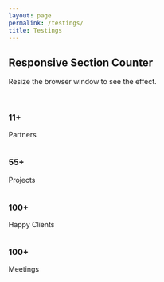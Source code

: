 ```yaml
---
layout: page
permalink: /testings/
title: Testings
---
```



<html>
<head>
<meta name="viewport" content="width=device-width, initial-scale=1">
<link rel="stylesheet" href="https://cdnjs.cloudflare.com/ajax/libs/font-awesome/4.7.0/css/font-awesome.min.css">
<style>
* {
  box-sizing: border-box;
}

body {
  font-family: Arial, Helvetica, sans-serif;
}

/* Float four columns side by side */
.column {
  float: left;
  width: 20%;
  padding: 1 5px;
}

.row {margin: 0 -5px;}

/* Clear floats after the columns */
.row:after {
  content: "";
  display: table;
  clear: both;
}

/* Responsive columns */
@media screen and (max-width: 600px) {
  .column {
    width: 100%;
    display: block;
    margin-bottom: 10px;
  }
}

/* Style the counter cards */
.card {
  box-shadow: 0 4px 8px 0 rgba(0, 0, 0, 0.2);
  padding: 14px;
  text-align: center;
  background-color: #444;
  color: white;
}

.fa {font-size:20px;}
</style>
</head>
<body>

<h2>Responsive Section Counter</h2>
<p>Resize the browser window to see the effect.</p>
<br>

<div class="row">
  <div class="column">
    <div class="card">
      <p><i class="fa fa-user"></i></p>
      <h3>11+</h3>
      <p>Partners</p>
    </div>
  </div>

  <div class="column">
    <div class="card">
      <p><i class="fa fa-check"></i></p>
      <h3>55+</h3>
      <p>Projects</p>
    </div>
  </div>
  
  <div class="column">
    <div class="card">
      <p><i class="fa fa-smile-o"></i></p>
      <h3>100+</h3>
      <p>Happy Clients</p>
    </div>
  </div>
  
  <div class="column">
    <div class="card">
      <p><i class="fa fa-coffee"></i></p>
      <h3>100+</h3>
      <p>Meetings</p>
    </div>
  </div>
</div>

</body>
</html>

